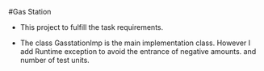 #Gas Station 

- This project to fulfill the task requirements. 

- The class GasstationImp is the main implementation class.
However I add Runtime exception to avoid the entrance of negative amounts. and number of test units. 
